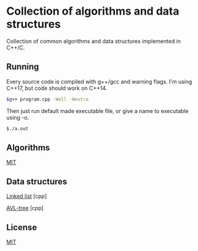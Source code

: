 # Collection of algorithms and data structures

Collection of common algorithms and data structures implemented in C++/C.
## Running

Every source code is compiled with g++/gcc and warning flags. I'm using C++17, but code should work on C++14.
```bash
$g++ program.cpp -Wall -Wextra
```
Then just run default made executable file, or give a name to executable using -o.
```bash
$./a.out
```

## Algorithms
[MIT](https://choosealicense.com/licenses/mit/)

## Data structures
[Linked list](https://github.com/dusan-mart/algo-ds/tree/main/linked_list) [cpp]



[AVL-tree](https://github.com/dusan-mart/algo-ds/tree/main/avl_tree) [cpp]

## License
[MIT](https://choosealicense.com/licenses/mit/)

